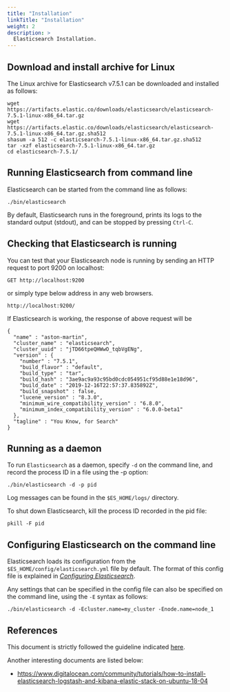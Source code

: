 ```yaml
---
title: "Installation"
linkTitle: "Installation"
weight: 2
description: >
  Elasticsearch Installation.
---
```


## Download and install archive for Linux

The Linux archive for Elasticsearch v7.5.1 can be downloaded and installed as follows:

```
wget https://artifacts.elastic.co/downloads/elasticsearch/elasticsearch-7.5.1-linux-x86_64.tar.gz
wget https://artifacts.elastic.co/downloads/elasticsearch/elasticsearch-7.5.1-linux-x86_64.tar.gz.sha512
shasum -a 512 -c elasticsearch-7.5.1-linux-x86_64.tar.gz.sha512 
tar -xzf elasticsearch-7.5.1-linux-x86_64.tar.gz
cd elasticsearch-7.5.1/
```

## Running Elasticsearch from command line

Elasticsearch can be started from the command line as follows:

```
./bin/elasticsearch
```

By default, Elasticsearch runs in the foreground, prints its logs to the standard output (stdout), and can be stopped by pressing `Ctrl-C`.

## Checking that Elasticsearch is running

You can test that your Elasticsearch node is running by sending an HTTP request to port 9200 on localhost:

```
GET http://localhost:9200
```

or simply type below address in any web browsers.

```
http://localhost:9200/
```

If Elasticsearch is working, the response of above request will be

```
{
  "name" : "aston-martin",
  "cluster_name" : "elasticsearch",
  "cluster_uuid" : "jTD66tpeQHWwO_tqbVgENg",
  "version" : {
    "number" : "7.5.1",
    "build_flavor" : "default",
    "build_type" : "tar",
    "build_hash" : "3ae9ac9a93c95bd0cdc054951cf95d88e1e18d96",
    "build_date" : "2019-12-16T22:57:37.835892Z",
    "build_snapshot" : false,
    "lucene_version" : "8.3.0",
    "minimum_wire_compatibility_version" : "6.8.0",
    "minimum_index_compatibility_version" : "6.0.0-beta1"
  },
  "tagline" : "You Know, for Search"
}
```

## Running as a daemon

To run `Elasticsearch` as a daemon, specify `-d` on the command line, and record the process ID in a file using the -p option:

```
./bin/elasticsearch -d -p pid
```

Log messages can be found in the `$ES_HOME/logs/` directory.

To shut down Elasticsearch, kill the process ID recorded in the pid file:

```
pkill -F pid
```

## Configuring Elasticsearch on the command line

Elasticsearch loads its configuration from the `$ES_HOME/config/elasticsearch.yml` file by default. The format of this config file is explained in [*Configuring Elasticsearch*](https://www.elastic.co/guide/en/elasticsearch/reference/current/settings.html).

Any settings that can be specified in the config file can also be specified on the command line, using the `-E` syntax as follows:

```
./bin/elasticsearch -d -Ecluster.name=my_cluster -Enode.name=node_1
```

## References

This document is strictly followed the guideline indicated [here](https://www.elastic.co/guide/en/elasticsearch/reference/current/install-elasticsearch.html).

Another interesting documents are listed below:

- https://www.digitalocean.com/community/tutorials/how-to-install-elasticsearch-logstash-and-kibana-elastic-stack-on-ubuntu-18-04